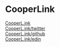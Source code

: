 # CooperLink

[CooperL.ink](http://cooperl.ink)<br />
[CooperL.ink/twitter](http://cooperl.ink/twitter)<br />
[CooperL.ink/github](http://cooperl.ink/github)<br />
[CooperL.ink/edin](http://cooperl.ink/edin)

